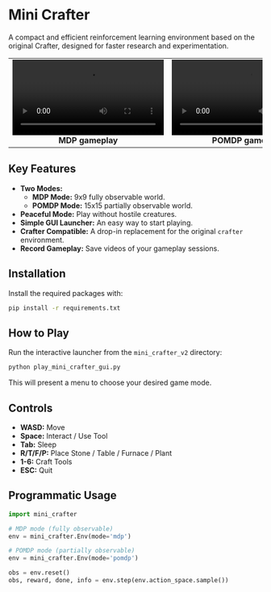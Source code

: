 # Mini Crafter

A compact and efficient reinforcement learning environment based on the original Crafter, designed for faster research and experimentation.


<table>
  <tr>
    <td align="center">
      <video src="https://github.com/user-attachments/assets/e14cac40-3288-4c66-85b8-d8bebfe59207" width="300" controls></video><br>
      <b>MDP gameplay</b>
    </td>
    <td align="center">
      <video src="https://github.com/user-attachments/assets/f85b5a02-ed70-4a5a-bd83-2462052eb46a" width="300" controls></video><br>
      <b>POMDP gameplay</b>
    </td>
  </tr>
</table>



## Key Features

- **Two Modes:**
  - **MDP Mode:** 9x9 fully observable world.
  - **POMDP Mode:** 15x15 partially observable world.
- **Peaceful Mode:** Play without hostile creatures.
- **Simple GUI Launcher:** An easy way to start playing.
- **Crafter Compatible:** A drop-in replacement for the original `crafter` environment.
- **Record Gameplay:** Save videos of your gameplay sessions.

## Installation

Install the required packages with:

```bash
pip install -r requirements.txt
```

## How to Play

Run the interactive launcher from the `mini_crafter_v2` directory:

```bash
python play_mini_crafter_gui.py
```

This will present a menu to choose your desired game mode.

## Controls

- **WASD:** Move
- **Space:** Interact / Use Tool
- **Tab:** Sleep
- **R/T/F/P:** Place Stone / Table / Furnace / Plant
- **1-6:** Craft Tools
- **ESC:** Quit

## Programmatic Usage

```python
import mini_crafter

# MDP mode (fully observable)
env = mini_crafter.Env(mode='mdp')

# POMDP mode (partially observable)
env = mini_crafter.Env(mode='pomdp')

obs = env.reset()
obs, reward, done, info = env.step(env.action_space.sample())
```
